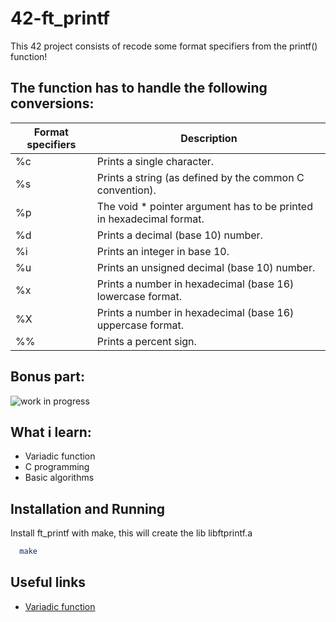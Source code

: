 
# 42-ft_printf

This 42 project consists of recode some format specifiers from the printf() function!

## The function has to handle the following conversions:

| Format specifiers | Description   |
| -------------| ------------- |
| %c           | Prints a single character. |
| %s           | Prints a string (as defined by the common C convention). | 
| %p           | The void * pointer argument has to be printed in hexadecimal format. | 
| %d           | Prints a decimal (base 10) number. | 
| %i           | Prints an integer in base 10. | 
| %u           | Prints an unsigned decimal (base 10) number.         | 
| %x           | Prints a number in hexadecimal (base 16) lowercase format.        | 
| %X           | Prints a number in hexadecimal (base 16) uppercase format.    | 
| %%          | Prints a percent sign.       | 

## Bonus part:
![work in progress](https://w7.pngwing.com/pngs/169/68/png-transparent-architectural-engineering-graphy-work-in-progress-angle-building-text-thumbnail.png)










## What i learn:
 - Variadic function
 - C programming
 - Basic algorithms

## Installation and Running

Install ft_printf with make, this will create the lib libftprintf.a

```bash
  make
```



    
## Useful links

- [Variadic function](https://medium.com/swlh/variadic-functions-3419c287a0d2)



